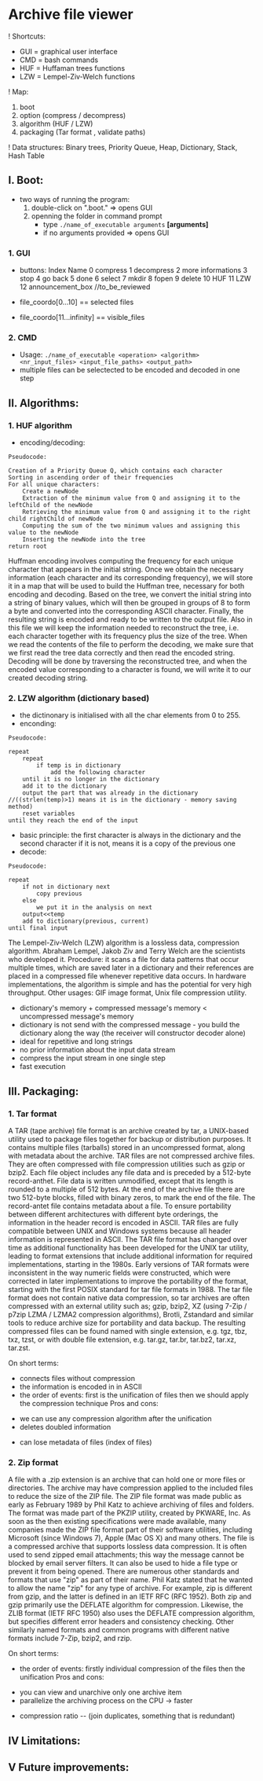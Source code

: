 # Archive file viewer

! Shortcuts:
- GUI = graphical user interface 
- CMD = bash commands
- HUF = Huffaman trees functions
- LZW = Lempel-Ziv-Welch functions

! Map:
1. boot
2. option (compress / decompress)
3. algorithm (HUF / LZW)
4. packaging (Tar format , validate paths)

! Data structures: Binary trees, Priority Queue, Heap, Dictionary, Stack, Hash Table

## I. **Boot**:

- two ways of running the program: 
	1. double-click on ".boot." => opens GUI
	2. openning the folder in command prompt
		- type `./name_of_executable arguments` **[arguments]** 
		- if no arguments provided => opens GUI

### 1. GUI

- buttons:
Index 		Name
0 		compress
1 		decompress
2 		more informations
3 		stop
4 		go back
5 		done
6 		select
7 		mkdir
8 		fopen
9 		delete
10 		HUF
11 		LZW
12		announcement_box //to_be_reviewed

- file_coordo[0...10] == selected files
- file_coordo[11...infinity] == visible_files

### 2. CMD

- Usage: `./name_of_executable <operation> <algorithm> <nr_input_files> <input_file_paths> <output_path>`
- multiple files can be selectected to be encoded and decoded in one step

## II. **Algorithms**:

### 1. HUF algorithm

- encoding/decoding:
```
Pseudocode:

Creation of a Priority Queue Q, which contains each character
Sorting in ascending order of their frequencies 
For all unique characters:
    Create a newNode
    Extraction of the minimum value from Q and assigning it to the leftChild of the newNode 
    Retrieving the minimum value from Q and assigning it to the right child rightChild of newNode
    Computing the sum of the two minimum values and assigning this value to the newNode
    Inserting the newNode into the tree
return root
```

   Huffman encoding involves computing the frequency for each unique character that appears in the initial string. Once we obtain the necessary information (each character and its corresponding frequency), we will store it in a map that will be used to build the Huffman tree, necessary for both encoding and decoding. Based on the tree, we convert the initial string into a string of binary values, which will then be grouped in groups of 8 to form a byte and converted into the corresponding ASCII character. Finally, the resulting string is encoded and ready to be written to the output file. Also in this file we will keep the information needed to reconstruct the tree, i.e. each character together with its frequency plus the size of the tree. When we read the contents of the file to perform the decoding, we make sure that we first read the tree data correctly and then read the encoded string. Decoding will be done by traversing the reconstructed tree, and when the encoded value corresponding to a character is found, we will write it to our created decoding string.

### 2. LZW algorithm (dictionary based)

- the dictinonary is initialised with all the char elements from 0 to 255. 
- enconding:
```
Pseudocode:

repeat
	repeat
		if temp is in dictionary
		    add the following character
	until it is no longer in the dictionary
	add it to the dictionary
	output the part that was already in the dictionary //((strlen(temp)>1) means it is in the dictionary - memory saving method)
	reset variables 
until they reach the end of the input
```

- basic principle: the first character is always in the dictionary and the second character if it is not, means it is a copy of the previous one
- decode:
```
Pseudocode:

repeat
    if not in dictionary next
	    copy previous
    else
	    we put it in the analysis on next
	output<<temp
    add to dictionary(previous, current)
until final input
```

   The Lempel-Ziv-Welch (LZW) algorithm is a lossless data, compression algorithm. Abraham Lempel, Jakob Ziv and Terry Welch are the scientists who developed it. Procedure: it scans a file for data patterns that occur multiple times, which are saved later in a dictionary and their references are placed in a compressed file whenever repetitive data occurs. In hardware implementations, the algorithm is simple and has the potential for very high throughput. Other usages: GIF image format, Unix file compression utility.

- dictionary's memory + compressed message's memory < uncompressed message's memory
- dictionary is not send with the compressed message - you build the dictionary along the way (the receiver will constructor decoder alone)
- ideal for repetitive and long strings
- no prior information about the input data stream
- compress the input stream in one single step
- fast execution

## III. **Packaging**:

### 1. Tar format

   A TAR (tape archive) file format is an archive created by tar, a UNIX-based utility used to package files together for backup or distribution purposes. It contains multiple files (tarballs) stored in an uncompressed format, along with metadata about the archive. TAR files are not compressed archive files. They are often compressed with file compression utilities such as gzip or bzip2.
   Each file object includes any file data and is preceded by a 512-byte record-anthet. File data is written unmodified, except that its length is rounded to a multiple of 512 bytes. At the end of the archive file there are two 512-byte blocks, filled with binary zeros, to mark the end of the file. The record-antet file contains metadata about a file. To ensure portability between different architectures with different byte orderings, the information in the header record is encoded in ASCII. TAR files are fully compatible between UNIX and Windows systems because all header information is represented in ASCII.
   The TAR file format has changed over time as additional functionality has been developed for the UNIX tar utility, leading to format extensions that include additional information for required implementations, starting in the 1980s. Early versions of TAR formats were inconsistent in the way numeric fields were constructed, which were corrected in later implementations to improve the portability of the format, starting with the first POSIX standard for tar file formats in 1988.
   The tar file format does not contain native data compression, so tar archives are often compressed with an external utility such as; gzip, bzip2, XZ (using 7-Zip / p7zip LZMA / LZMA2 compression algorithms), Brotli, Zstandard and similar tools to reduce archive size for portability and data backup. The resulting compressed files can be found named with single extension, e.g. tgz, tbz, txz, tzst, or with double file extension, e.g. tar.gz, tar.br, tar.bz2, tar.xz, tar.zst.

On short terms:
- connects files without compression
- the information is encoded in in ASCII
- the order of events: first is the unification of files then we should apply the compression technique
Pros and cons:
+ we can use any compression algorithm after the unification
+ deletes doubled information
- can lose metadata of files (index of files)

### 2. Zip format
   A file with a .zip extension is an archive that can hold one or more files or directories. The archive may have compression applied to the included files to reduce the size of the ZIP file. The ZIP file format was made public as early as February 1989 by Phil Katz to achieve archiving of files and folders. The format was made part of the PKZIP utility, created by PKWARE, Inc. As soon as the then existing specifications were made available, many companies made the ZIP file format part of their software utilities, including Microsoft (since Windows 7), Apple (Mac OS X) and many others.
   The file is a compressed archive that supports lossless data compression. It is often used to send zipped email attachments; this way the message cannot be blocked by email server filters. It can also be used to hide a file type or prevent it from being opened.
    There are numerous other standards and formats that use "zip" as part of their name. Phil Katz stated that he wanted to allow the name "zip" for any type of archive. For example, zip is different from gzip, and the latter is defined in an IETF RFC (RFC 1952). Both zip and gzip primarily use the DEFLATE algorithm for compression. Likewise, the ZLIB format (IETF RFC 1950) also uses the DEFLATE compression algorithm, but specifies different error headers and consistency checking. Other similarly named formats and common programs with different native formats include 7-Zip, bzip2, and rzip.

On short terms:
- the order of events: firstly individual compression of the files then the unification
Pros and cons:
+ you can view and unarchive only one archive item
+ parallelize the archiving process on the CPU -> faster
- compression ratio -- (join duplicates, something that is redundant)


## IV **Limitations**:
## V **Future improvements**: